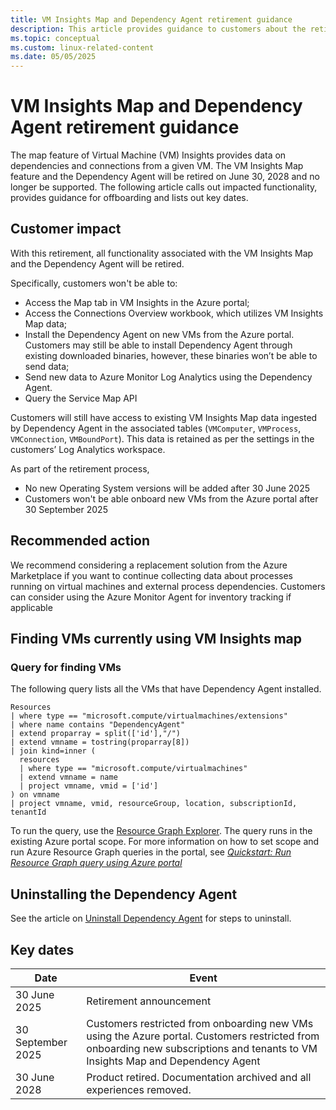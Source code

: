 ```yaml
---
title: VM Insights Map and Dependency Agent retirement guidance
description: This article provides guidance to customers about the retirement of the VM Insights Map feature and the associated Dependency Agent. 
ms.topic: conceptual
ms.custom: linux-related-content
ms.date: 05/05/2025
---
```


# VM Insights Map and Dependency Agent retirement guidance

The map feature of Virtual Machine (VM) Insights provides data on dependencies and connections from a given VM. The VM Insights Map feature and the Dependency Agent will be retired on June 30, 2028 and no longer be supported. The following article calls out impacted functionality, provides guidance for offboarding and lists out key dates.

## Customer impact

With this retirement, all functionality associated with the VM Insights Map and the Dependency Agent will be retired. 

Specifically, customers won't be able to: 
- Access the Map tab in VM Insights in the Azure portal;
- Access the Connections Overview workbook, which utilizes VM Insights Map data;
- Install the Dependency Agent on new VMs from the Azure portal. Customers may still be able to install Dependency Agent through existing downloaded binaries, however, these binaries won’t be able to send data;
- Send new data to Azure Monitor Log Analytics using the Dependency Agent.
- Query the Service Map API   

Customers will still have access to existing VM Insights Map data ingested by Dependency Agent in the associated tables (`VMComputer`, `VMProcess`, `VMConnection`, `VMBoundPort`). This data is retained as per the settings in the customers’ Log Analytics workspace.  

As part of the retirement process, 

- No new Operating System versions will be added after 30 June 2025
- Customers won't be able onboard new VMs from the Azure portal after 30 September 2025

 
## Recommended action  

We recommend considering a replacement solution from the Azure Marketplace if you want to continue collecting data about processes running on virtual machines and external process dependencies. Customers can consider using the Azure Monitor Agent for inventory tracking if applicable 

## Finding VMs currently using VM Insights map 

### Query for finding VMs

The following query lists all the VMs that have Dependency Agent installed. 

```kusto
Resources
| where type == "microsoft.compute/virtualmachines/extensions"
| where name contains "DependencyAgent"
| extend proparray = split(['id'],"/")
| extend vmname = tostring(proparray[8])
| join kind=inner (
  resources
  | where type == "microsoft.compute/virtualmachines" 
  | extend vmname = name
  | project vmname, vmid = ['id']
) on vmname
| project vmname, vmid, resourceGroup, location, subscriptionId, tenantId
```
To run the query, use the [Resource Graph Explorer](https://portal.azure.com/#view/HubsExtension/ArgQueryBlade). The query runs in the existing Azure portal scope. For more information on how to set scope and run Azure Resource Graph queries in the portal, see *[Quickstart: Run Resource Graph query using Azure portal](https://learn.microsoft.com/azure/governance/resource-graph/first-query-portal)*

## Uninstalling the Dependency Agent

See the article on [Uninstall Dependency Agent](https://learn.microsoft.com/azure/azure-monitor/vm/vminsights-dependency-agent#uninstall-dependency-agent) for steps to uninstall. 


## Key dates 

| Date      | Event       |
| ------------- | ------------- |
| 30 June 2025  | Retirement announcement |
| 30 September 2025  | Customers restricted from onboarding new VMs using the Azure portal. Customers restricted from onboarding new subscriptions and tenants to VM Insights Map and Dependency Agent  |
| 30 June 2028 | Product retired. Documentation archived and all experiences removed.  | 
